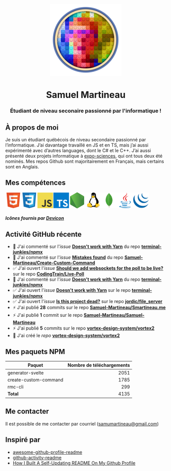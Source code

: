<div align="middle">
  <img height="225" alt="avatar" src="https://raw.githubusercontent.com/Samuel-Martineau/Samuel-Martineau/master/avatar.png">
  <h1>Samuel Martineau</h1>
  <h3>Étudiant de niveau seconaire passionné par l'informatique !</h3>
</div>

## À propos de moi

Je suis un étudiant québécois de niveau secondaire passionné par l’informatique. J’ai davantage travaillé en JS et en TS, mais j’ai aussi expérimenté avec d’autres languages, dont le C# et le C++. J’ai aussi présenté deux projets informatique à [expo-sciences](https://technoscience.ca/programmes/expo-sciences/), qui ont tous deux été nominés. Mes repos Github sont majoritairement en Français, mais certains sont en Anglais.

## Mes compétences

<img alt="HTML5" src="https://raw.githubusercontent.com/devicons/devicon/master/icons/html5/html5-original.svg" width="50" title="HTML5" /><img alt="CSS3" src="https://raw.githubusercontent.com/devicons/devicon/master/icons/css3/css3-original.svg" width="50" title="CSS3" /><img alt="JavaScript" src="https://raw.githubusercontent.com/devicons/devicon/master/icons/javascript/javascript-original.svg" width="50" title="JavaScript" /><img alt="TypeScript" src="https://raw.githubusercontent.com/devicons/devicon/master/icons/typescript/typescript-original.svg" width="50" title="TypeScript" /><img alt="NodeJS" src="https://raw.githubusercontent.com/devicons/devicon/master/icons/nodejs/nodejs-original.svg" width="50" title="NodeJS" /><img alt="Linux" src="https://raw.githubusercontent.com/devicons/devicon/master/icons/linux/linux-original.svg" width="50" title="Linux" /><img alt="MongoDB" src="https://raw.githubusercontent.com/devicons/devicon/master/icons/mongodb/mongodb-original.svg" width="50" title="MongoDB" /><img alt="Java" src="https://raw.githubusercontent.com/devicons/devicon/master/icons/java/java-original.svg" width="50" title="Java" /><img alt="jQuery" src="https://raw.githubusercontent.com/devicons/devicon/master/icons/jquery/jquery-original.svg" width="50" title="jQuery" />

##### Icônes fournis par [Devicon](https://konpa.github.io/devicon/)

## Activité GitHub récente

- 💬 J&#x27;ai commenté sur l&#x27;_issue_ [**Doesn&#x27;t work with Yarn**](https://github.com/terminal-junkies/npmx/issues/5) du repo [**terminal-junkies/npmx**](https://github.com/terminal-junkies/npmx)
- 💬 J&#x27;ai commenté sur l&#x27;_issue_ [**Mistakes found**](https://github.com/Samuel-Martineau/Create-Custom-Command/issues/2) du repo [**Samuel-Martineau/Create-Custom-Command**](https://github.com/Samuel-Martineau/Create-Custom-Command)
- ✅ J&#x27;ai ouvert l&#x27;_issue_ [**Should we add websockets for the poll to be live?**](https://github.com/CodingTrain/Live-Poll/issues/15) sur le repo [**CodingTrain/Live-Poll**](https://github.com/CodingTrain/Live-Poll)
- 💬 J&#x27;ai commenté sur l&#x27;_issue_ [**Doesn&#x27;t work with Yarn**](https://github.com/terminal-junkies/npmx/issues/5) du repo [**terminal-junkies/npmx**](https://github.com/terminal-junkies/npmx)
- ✅ J&#x27;ai ouvert l&#x27;_issue_ [**Doesn&#x27;t work with Yarn**](https://github.com/terminal-junkies/npmx/issues/5) sur le repo [**terminal-junkies/npmx**](https://github.com/terminal-junkies/npmx)
- ✅ J&#x27;ai ouvert l&#x27;_issue_ [**Is this project dead?**](https://github.com/jordic/file_server/issues/14) sur le repo [**jordic/file_server**](https://github.com/jordic/file_server)
- ⚡ J&#x27;ai publié **28** commits sur le repo [**Samuel-Martineau/Smartineau.me**](https://github.com/Samuel-Martineau/Smartineau.me)
- ⚡ J&#x27;ai publié **1** commit sur le repo [**Samuel-Martineau/Samuel-Martineau**](https://github.com/Samuel-Martineau/Samuel-Martineau)
- ⚡ J&#x27;ai publié **5** commits sur le repo [**vortex-design-system/vortex2**](https://github.com/vortex-design-system/vortex2)
- 🚀 J&#x27;ai créé le _repo_ [**vortex-design-system/vortex2**](https://github.com/vortex-design-system/vortex2)

## Mes paquets NPM

| Paquet                | Nombre de téléchargements |
| --------------------- | ------------------------: |
| generator-svelte      |                      2051 |
| create-custom-command |                      1785 |
| rmc-cli               |                       299 |
| **Total**             |                      4135 |

## Me contacter

Il est possible de me contacter par courriel ([samumartineau@gmail.com](mailto:samumartineau@gmail.com))

## Inspiré par

- [awesome-github-profile-readme](https://github.com/abhisheknaiidu/awesome-github-profile-readme)
- [github-activity-readme](https://github.com/jamesgeorge007/github-activity-readme)
- [How I Built A Self-Updating README On My Github Profile](https://www.mokkapps.de/blog/how-i-built-a-self-updating-readme-on-my-git-hub-profile/)
